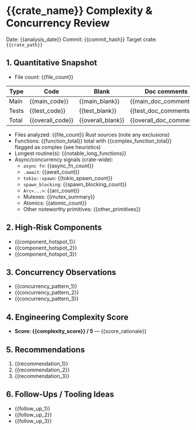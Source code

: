 # {{crate_name}} Complexity & Concurrency Review

Date: {{analysis_date}}
Commit: {{commit_hash}}
Target crate: `{{crate_path}}`

## 1. Quantitative Snapshot
- File count: {{file_count}}

| Type | Code | Blank | Doc comments | Comments | Total |
| --- | --- | --- | --- | --- | --- |
| Main | {{main_code}} | {{main_blank}} | {{main_doc_comments}} | {{main_comments}} | {{main_total}} |
| Tests | {{test_code}} | {{test_blank}} | {{test_doc_comments}} | {{test_comments}} | {{test_total}} |
| Total | {{overall_code}} | {{overall_blank}} | {{overall_doc_comments}} | {{overall_comments}} | {{overall_total}} |

- Files analyzed: {{file_count}} Rust sources (note any exclusions)
- Functions: {{function_total}} total with {{complex_function_total}} flagged as complex (see heuristics)
- Longest routine(s): {{notable_long_functions}}
- Async/concurrency signals (crate-wide):
  - `async fn`: {{async_fn_count}}
  - `.await`: {{await_count}}
  - `tokio::spawn`: {{tokio_spawn_count}}
  - `spawn_blocking`: {{spawn_blocking_count}}
  - `Arc<...>`: {{arc_count}}
  - Mutexes: {{mutex_summary}}
  - Atomics: {{atomic_count}}
  - Other noteworthy primitives: {{other_primitives}}

## 2. High-Risk Components
- {{component_hotspot_1}}
- {{component_hotspot_2}}
- {{component_hotspot_3}}

## 3. Concurrency Observations
- {{concurrency_pattern_1}}
- {{concurrency_pattern_2}}
- {{concurrency_pattern_3}}

## 4. Engineering Complexity Score
- **Score: {{complexity_score}} / 5** — {{score_rationale}}

## 5. Recommendations
1. {{recommendation_1}}
2. {{recommendation_2}}
3. {{recommendation_3}}

## 6. Follow-Ups / Tooling Ideas
- {{follow_up_1}}
- {{follow_up_2}}
- {{follow_up_3}}
